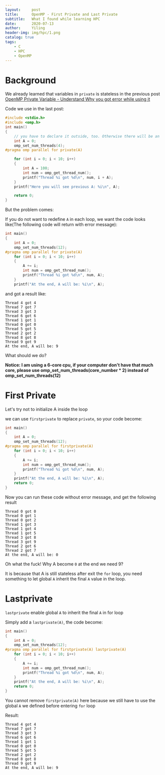 ```yaml
---
layout:     post
title:      OpenMP - First Private and Last Private
subtitle:   What I found while learning HPC
date:       2020-07-13
author:     Yiling
header-img: img/hpc/1.png
catalog: true
tags:
    - C
    - HPC
    - OpenMP
---
```

# Background
We already learned that variables in `private` is stateless in the previous post [OpenMP Private Variable - Understand Why you got error while using it](https://610yilingliu.github.io/2020/07/11/Openmp-private/)

Code we use in the last post:
```c
#include <stdio.h>
#include <omp.h>
int main()
{
	// you have to declare it outside, too. Otherwise there will be an error with #pragma omp parallel for private(A)
	int A = 0;
	omp_set_num_threads(4);
#pragma omp parallel for private(A)

	for (int i = 0; i < 10; i++)
	{
		int A = 100;
		int num = omp_get_thread_num();
		printf("Thread %i got %d\n", num, i + A);
	}
	printf("Here you will see previous A: %i\n", A);

	return 0;
}
```

But the problem comes:

If you do not want to redefine `A` in each loop, we want the code looks like(The following code will return with error message):
```c
int main()
{
	int A = 0;
	omp_set_num_threads(12);
#pragma omp parallel for private(A)
	for (int i = 0; i < 10; i++)
	{
		A += i;
		int num = omp_get_thread_num();
		printf("Thread %i got %d\n", num, A);
	}
	printf("At the end, A will be: %i\n", A);


```

and got a result like:
```
Thread 4 got 4
Thread 7 got 7
Thread 3 got 3
Thread 6 got 6
Thread 1 got 1
Thread 0 got 0
Thread 5 got 5
Thread 2 got 2
Thread 8 got 8
Thread 9 got 9
At the end, A will be: 9
```

What should we do?

**Notice: I am using a 6-core cpu, if your computer don't have that much core, please use omp_set_num_threads(core_number * 2) instead of omp_set_num_threads(12)**

# First Private

Let's try not to initialize A inside the loop

we can use `firstprivate` to replace `private`, so your code become:

```c
int main()
{
	int A = 0;
	omp_set_num_threads(12);
#pragma omp parallel for firstprivate(A)
	for (int i = 0; i < 10; i++)
	{
		A += i;
		int num = omp_get_thread_num();
		printf("Thread %i got %d\n", num, A);
	}
	printf("At the end, A will be: %i\n", A);
	return 0;
}
```

Now you can run these code without error message, and get the following result
```
Thread 0 got 0
Thread 0 got 1
Thread 0 got 2
Thread 1 got 3
Thread 1 got 4
Thread 1 got 5
Thread 3 got 8
Thread 3 got 9
Thread 2 got 6
Thread 2 got 7
At the end, A will be: 0
```
Oh what the fuck! Why A become `0` at the end we need 9?

It is because that A is still stateless after exit the `for` loop, you need something to let global `A` inherit the final `A` value in the loop.

# Lastprivate

`lastprivate` enable global `A` to inherit the final `A` in for loop

Simply add a `lastprivate(A)`, the code become:
```c
int main()
{
	int A = 0;
	omp_set_num_threads(12);
#pragma omp parallel for firstprivate(A) lastprivate(A)
	for (int i = 0; i < 10; i++)
	{
		A += i;
		int num = omp_get_thread_num();
		printf("Thread %i got %d\n", num, A);
	}
	printf("At the end, A will be: %i\n", A);
	return 0;
}

```

You cannot remove `firstprivate(A)` here because we still have to use the global `A` we defined before entering `for` loop

Result:

```
Thread 4 got 4
Thread 7 got 7
Thread 3 got 3
Thread 6 got 6
Thread 1 got 1
Thread 0 got 0
Thread 5 got 5
Thread 2 got 2
Thread 8 got 8
Thread 9 got 9
At the end, A will be: 9
```